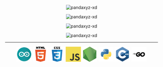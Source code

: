 <div>
<p align="center">
<img src="https://komarev.com/ghpvc/?username=pandaxyz-xd&label=Profile%20views&color=0e75b6&style=flat" alt="pandaxyz-xd" /> 
</p>
</div>

<p align="center">
<img src="https://discord.c99.nl/widget/theme-2/801950534680182784.png" alt="pandaxyz-xd" /> 
</p>



<p align="center">
<img src="https://github-readme-stats.vercel.app/api/pin/?username=pandaxyz-xd&repo=discord-api-docs&theme=discord_old_blurple" alt="pandaxyz-xd" />
</p>

<p align="center">
<img src="https://github-readme-stats.vercel.app/api?username=pandaxyz-xd&show_icons=true&theme=discord_old_blurple" alt="pandaxyz-xd" /> 
</p>



---

<p align="center">

<img src="https://raw.githubusercontent.com/github/explore/80688e429a7d4ef2fca1e82350fe8e3517d3494d/topics/arduino/arduino.png"  width="50">
<img src="https://raw.githubusercontent.com/github/explore/80688e429a7d4ef2fca1e82350fe8e3517d3494d/topics/html/html.png" width="50">
<img src="https://raw.githubusercontent.com/github/explore/80688e429a7d4ef2fca1e82350fe8e3517d3494d/topics/css/css.png" width="50">
<img src="https://raw.githubusercontent.com/github/explore/80688e429a7d4ef2fca1e82350fe8e3517d3494d/topics/javascript/javascript.png" width="50">
<img src="https://raw.githubusercontent.com/github/explore/80688e429a7d4ef2fca1e82350fe8e3517d3494d/topics/nodejs/nodejs.png" width="50">
<img src="https://raw.githubusercontent.com/github/explore/80688e429a7d4ef2fca1e82350fe8e3517d3494d/topics/python/python.png" width="50">
<img src="https://raw.githubusercontent.com/github/explore/180320cffc25f4ed1bbdfd33d4db3a66eeeeb358/topics/cpp/cpp.png" width="50">
<img src="https://raw.githubusercontent.com/github/explore/80688e429a7d4ef2fca1e82350fe8e3517d3494d/topics/go/go.png" width="50">

</p>

